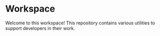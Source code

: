 # Workspace

Welcome to this workspace! This repository contains various utilities to support developers in their work.
